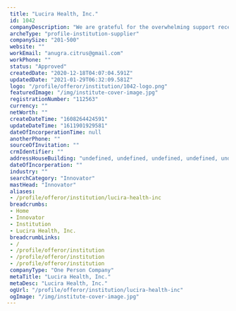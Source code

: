 ```yaml
--- 
 title: "Lucira Health, Inc." 
 id: 1042 
 companyDescription: "We are grateful for the overwhelming support received since our FDA EUA authorization. We could not have done this on our own.  We are truly appreciative of the clinical teams at Sutter Health and the Cleveland Clinic, as well as our FDA review team, who worked tirelessly to make this moment possible.  We are committed to making our test both available and accessible to all." 
 archeType: "profile-institution-supplier" 
 companySize: "201-500"  
 website: "" 
 workEmail: "anugra.citrus@gmail.com" 
 workPhone: "" 
 status: "Approved" 
 createdDate: "2020-12-18T04:07:04.591Z" 
 updatedDate: "2021-01-29T06:32:09.581Z" 
 logo: "/profile/offeror/institution/1042-logo.png" 
 featuredImage: "/img/institute-cover-image.jpg" 
 registrationNumber: "112563" 
 currency: "" 
 netWorth: ""  
 createDateTime: "1608264424591"  
 updateDateTime: "1611901929581"  
 dateOfIncorperationTime: null 
 anotherPhone: "" 
 sourceOfInvitation: "" 
 crmIdentifier: "" 
 addressHouseBuilding: "undefined, undefined, undefined, undefined, undefined" 
 dateOfIncorperation: "" 
 industry: "" 
 searchCategory: "Innovator" 
 mastHead: "Innovator" 
 aliases: 
 - /profile/offeror/institution/lucira-health-inc  
 breadcrumbs: 
 - Home
 - Innovator
 - Institution
 - Lucira Health, Inc.  
 breadcrumbLinks: 
 - /
 - /profile/offeror/institution
 - /profile/offeror/institution
 - /profile/offeror/institution  
 companyType: "One Person Company" 
 metaTitle: "Lucira Health, Inc." 
 metaDesc: "Lucira Health, Inc." 
 ogUrl: "/profile/offeror/institution/lucira-health-inc" 
 ogImage: "/img/institute-cover-image.jpg"
---
```


